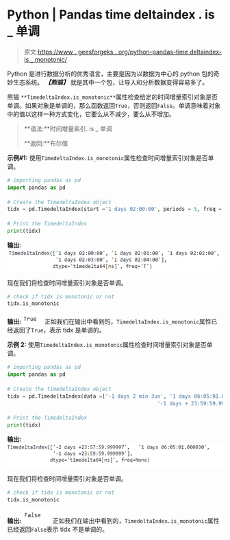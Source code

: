 # Python | Pandas time deltaindex . is _ 单调

> 原文:[https://www . geesforgeks . org/python-pandas-time deltaindex-is _ monotonic/](https://www.geeksforgeeks.org/python-pandas-timedeltaindex-is_monotonic/)

Python 是进行数据分析的优秀语言，主要是因为以数据为中心的 python 包的奇妙生态系统。 ***【熊猫】*** 就是其中一个包，让导入和分析数据变得容易多了。

熊猫 `**TimedeltaIndex.is_monotonic**`属性检查给定的时间增量索引对象是否单调。如果对象是单调的，那么函数返回`True`，否则返回`False`。单调意味着对象中的值以这样一种方式变化，它要么从不减少，要么从不增加。

> **语法:**时间增量索引. is _ 单调
> 
> **返回:**布尔值

**示例#1:** 使用`TimedeltaIndex.is_monotonic`属性检查时间增量索引对象是否单调。

```py
# importing pandas as pd
import pandas as pd

# Create the TimedeltaIndex object
tidx = pd.TimedeltaIndex(start ='1 days 02:00:00', periods = 5, freq ='T')

# Print the TimedeltaIndex
print(tidx)
```

**输出:**
![](img/a070bf9f8be83cfe4d4360dbabc1ae4e.png)

现在我们将检查时间增量索引对象是否单调。

```py
# check if tidx is monotonic or not
tidx.is_monotonic
```

**输出:**
![](img/5507be7e27f61a843c1cf5dc48d34011.png)
正如我们在输出中看到的，`TimedeltaIndex.is_monotonic`属性已经返回了`True`，表示 tidx 是单调的。

**示例 2:** 使用`TimedeltaIndex.is_monotonic`属性检查时间增量索引对象是否单调。

```py
# importing pandas as pd
import pandas as pd

# Create the TimedeltaIndex object
tidx = pd.TimedeltaIndex(data =['-1 days 2 min 3us', '1 days 06:05:01.000030',
                                                 '-1 days + 23:59:59.999999'])

# Print the TimedeltaIndex
print(tidx)
```

**输出:**
![](img/f5468003d01cf5883b597cb323de040e.png)

现在我们将检查时间增量索引对象是否单调。

```py
# check if tidx is monotonic or not
tidx.is_monotonic
```

**输出:**
![](img/3e5222c679e32dcaf3e86c0e0d0ef4ca.png)
正如我们在输出中看到的，`TimedeltaIndex.is_monotonic`属性已经返回`False`表示 tidx 不是单调的。